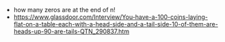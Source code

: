 - how many zeros are at the end of n!
- https://www.glassdoor.com/Interview/You-have-a-100-coins-laying-flat-on-a-table-each-with-a-head-side-and-a-tail-side-10-of-them-are-heads-up-90-are-tails-QTN_290837.htm
